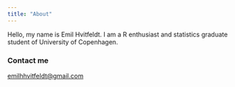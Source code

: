 ```yaml
---
title: "About"
---
```


Hello, my name is Emil Hvitfeldt. I am a R enthusiast and statistics graduate student of University of Copenhagen.

### Contact me

[emilhhvitfeldt@gmail.com](mailto:emilhhvitfeldt@gmail.com)